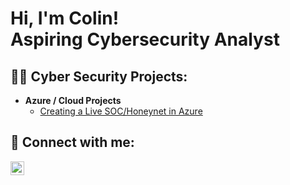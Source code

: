 <h1>Hi, I'm Colin! <br/> Aspiring Cybersecurity Analyst</a>

<h2>👨‍💻 Cyber Security Projects:</h2>

- <b>Azure / Cloud Projects</b>
  - [Creating a Live SOC/Honeynet in Azure](https://github.com/colskid/Cloud-SOC)


<h2> 🤳 Connect with me:</h2>


[<img align="left" alt="JoshMadakor | LinkedIn" width="22px" src="https://i.imgur.com/tJYr2gt.png" />][linkedin]

[linkedin]: https://linkedin.com/in/colin-skidmore


